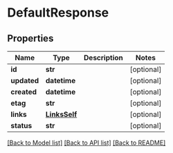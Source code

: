 # DefaultResponse

## Properties
Name | Type | Description | Notes
------------ | ------------- | ------------- | -------------
**id** | **str** |  | [optional] 
**updated** | **datetime** |  | [optional] 
**created** | **datetime** |  | [optional] 
**etag** | **str** |  | [optional] 
**links** | [**LinksSelf**](LinksSelf.md) |  | [optional] 
**status** | **str** |  | [optional] 

[[Back to Model list]](../README.md#documentation-for-models) [[Back to API list]](../README.md#documentation-for-api-endpoints) [[Back to README]](../README.md)

